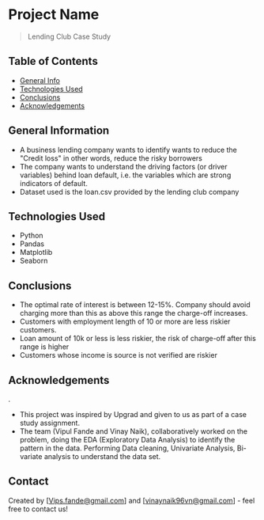 # Project Name
> Lending Club Case Study


## Table of Contents
* [General Info](#general-information)
* [Technologies Used](#technologies-used)
* [Conclusions](#conclusions)
* [Acknowledgements](#acknowledgements)


## General Information
- A business lending company wants to identify wants to reduce the "Credit loss" in other words, reduce the risky borrowers
- The company wants to understand the driving factors (or driver variables) behind loan default, i.e. the variables which are strong indicators of default.​
- Dataset used is the loan.csv provided by the lending club company

## Technologies Used
- Python
- Pandas
- Matplotlib
- Seaborn


## Conclusions
- The optimal rate of interest is between 12-15%. Company should avoid charging more than this as above this range the charge-off increases.
- Customers with employment length of 10 or more are less riskier customers.
- Loan amount of 10k or less is less riskier, the risk of charge-off after this range is higher
- Customers whose income is source is not verified are riskier



## Acknowledgements
.
- This project was inspired by Upgrad and given to us as part of a case study assignment.
- The team (Vipul Fande and Vinay Naik), collaboratively worked on the problem, doing the EDA (Exploratory Data Analysis) to identify the pattern in the data.
  Performing Data cleaning, Univariate Analysis, Bi-variate analysis to understand the data set.

## Contact
Created by [Vips.fande@gmail.com] and [vinaynaik96vn@gmail.com] - feel free to contact us!


